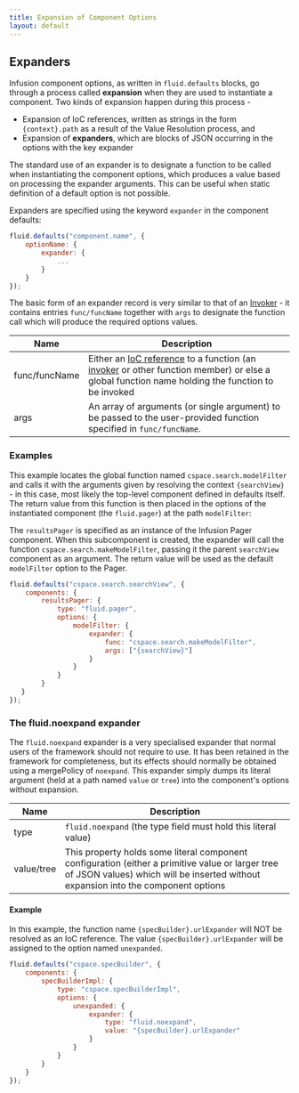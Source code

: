 ```yaml
---
title: Expansion of Component Options
layout: default
---
```


## Expanders ##

Infusion component options, as written in `fluid.defaults` blocks, go through a process called **expansion** when they are used to instantiate a component. Two kinds of expansion happen during this process -

* Expansion of IoC references, written as strings in the form `{context}.path` as a result of the Value Resolution process, and
* Expansion of **expanders**, which are blocks of JSON occurring in the options with the key expander

The standard use of an expander is to designate a function to be called when instantiating the component options, which produces a value based on processing the expander arguments. This can be useful when static definition of a default option is not possible.

Expanders are specified using the keyword `expander` in the component defaults:

```javascript
fluid.defaults("component.name", {
    optionName: {
        expander: {
            ...
        }
    }
});
```

The basic form of an expander record is very similar to that of an [Invoker](Invokers.md) - it contains entries `func/funcName` together with `args` to designate the function call which will produce the required options values.

<table>
    <thead>
        <tr>
            <th>Name</th>
            <th>Description</th>
        </tr>
    </thead>
    <tbody>
        <tr>
            <td>func/funcName</td>
            <td>
                Either an <a href="IoCReferences.md">IoC reference</a> to a function (an <a href="Invokers.md">invoker</a> or other function member) or else a global function name holding the function to be invoked
            </td>
        </tr>
        <tr>
            <td>args</td>
            <td>
                An array of arguments (or single argument) to be passed to the user-provided function specified in <code>func/funcName</code>.
            </td>
        </tr>
    </tbody>
</table>

### Examples ###

This example locates the global function named `cspace.search.modelFilter` and calls it with the arguments given by resolving the context `{searchView}` - in this case, most likely the top-level component defined in defaults itself. The return value from this function is then placed in the options of the instantiated component (the `fluid.pager`) at the path `modelFilter`:

The `resultsPager` is specified as an instance of the Infusion Pager component. When this subcomponent is created, the expander will call the function `cspace.search.makeModelFilter`, passing it the parent `searchView` component as an argument. The return value will be used as the default `modelFilter` option to the Pager.

```javascript
fluid.defaults("cspace.search.searchView", {
    components: {
        resultsPager: {
            type: "fluid.pager",
            options: {
                modelFilter: {
                    expander: {
                        func: "cspace.search.makeModelFilter",
                        args: ["{searchView}"]
                    }
                }
            }
        }
   }
});
```

### The fluid.noexpand expander ###

The `fluid.noexpand` expander is a very specialised expander that normal users of the framework should not require to use. It has been retained in the framework for completeness, but its effects should normally be obtained using a mergePolicy of `noexpand`. This expander simply dumps its literal argument (held at a path named `value` or `tree`) into the component's options without expansion.

<table>
    <thead>
        <tr>
            <th>Name</th>
            <th>Description</th>
        </tr>
    </thead>
    <tbody>
        <tr>
            <td>type</td>
            <td>
                <code>fluid.noexpand</code> (the type field must hold this literal value)
            </td>
        </tr>
        <tr>
            <td>value/tree</td>
            <td>
                This property holds some literal component configuration (either a primitive value or larger tree of JSON values) which will be inserted without expansion into the component options
            </td>
        </tr>
    </tbody>
</table>

#### Example #####

In this example, the function name `{specBuilder}.urlExpander` will NOT be resolved as an IoC reference. The value `{specBuilder}.urlExpander` will be assigned to the option named `unexpanded`.

```javascript
fluid.defaults("cspace.specBuilder", {
    components: {
        specBuilderImpl: {
            type: "cspace.specBuilderImpl",
            options: {
                unexpanded: {
                    expander: {
                        type: "fluid.noexpand",
                        value: "{specBuilder}.urlExpander"
                    }
                }
            }
        }
    }
});
```


